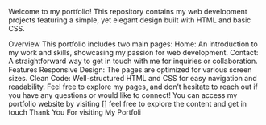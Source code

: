 Welcome to my portfolio! This repository contains my web development projects featuring a simple, yet elegant design built with HTML and basic CSS.

Overview This portfolio includes two main pages: Home: An introduction to my work and skills, showcasing my passion for web development. Contact: A straightforward way to get in touch with me for inquiries or collaboration. Features Responsive Design: The pages are optimized for various screen sizes. Clean Code: Well-structured HTML and CSS for easy navigation and readability. Feel free to explore my pages, and don’t hesitate to reach out if you have any questions or would like to connect! You can access my portfolio website by visiting [] feel free to explore the content and get in touch Thank You For visiting My Portfoli
